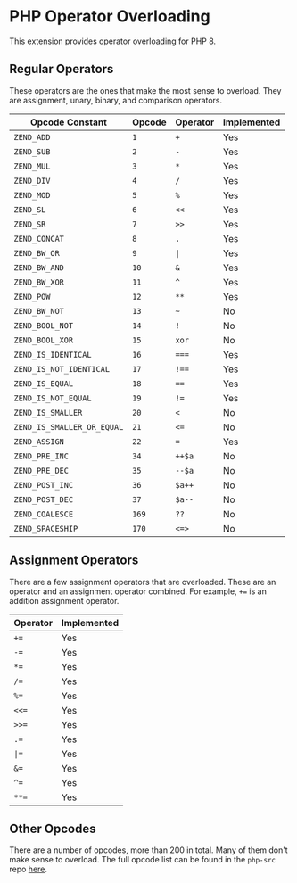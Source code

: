 # PHP Operator Overloading

This extension provides operator overloading for PHP 8.

## Regular Operators

These operators are the ones that make the most sense to overload. They are
assignment, unary, binary, and comparison operators.

| Opcode Constant            | Opcode | Operator | Implemented |
|----------------------------|--------|----------|-------------|
| `ZEND_ADD`                 | `1`    | `+`      | Yes         |
| `ZEND_SUB`                 | `2`    | `-`      | Yes         |
| `ZEND_MUL`                 | `3`    | `*`      | Yes         |
| `ZEND_DIV`                 | `4`    | `/`      | Yes         |
| `ZEND_MOD`                 | `5`    | `%`      | Yes         |
| `ZEND_SL`                  | `6`    | `<<`     | Yes         |
| `ZEND_SR`                  | `7`    | `>>`     | Yes         |
| `ZEND_CONCAT`              | `8`    | `.`      | Yes         |
| `ZEND_BW_OR`               | `9`    | `\|`     | Yes         |
| `ZEND_BW_AND`              | `10`   | `&`      | Yes         |
| `ZEND_BW_XOR`              | `11`   | `^`      | Yes         |
| `ZEND_POW`                 | `12`   | `**`     | Yes         |
| `ZEND_BW_NOT`              | `13`   | `~`      | No          |
| `ZEND_BOOL_NOT`            | `14`   | `!`      | No          |
| `ZEND_BOOL_XOR`            | `15`   | `xor`    | No          |
| `ZEND_IS_IDENTICAL`        | `16`   | `===`    | Yes         |
| `ZEND_IS_NOT_IDENTICAL`    | `17`   | `!==`    | Yes         |
| `ZEND_IS_EQUAL`            | `18`   | `==`     | Yes         |
| `ZEND_IS_NOT_EQUAL`        | `19`   | `!=`     | Yes         |
| `ZEND_IS_SMALLER`          | `20`   | `<`      | No          |
| `ZEND_IS_SMALLER_OR_EQUAL` | `21`   | `<=`     | No          |
| `ZEND_ASSIGN`              | `22`   | `=`      | Yes         |
| `ZEND_PRE_INC`             | `34`   | `++$a`   | No          |
| `ZEND_PRE_DEC`             | `35`   | `--$a`   | No          |
| `ZEND_POST_INC`            | `36`   | `$a++`   | No          |
| `ZEND_POST_DEC`            | `37`   | `$a--`   | No          |
| `ZEND_COALESCE`            | `169`  | `??`     | No          |
| `ZEND_SPACESHIP`           | `170`  | `<=>`    | No          |

## Assignment Operators

There are a few assignment operators that are overloaded. These are an operator
and an assignment operator combined. For example, `+=` is an addition assignment
operator.

| Operator | Implemented |
|----------|-------------|
| `+=`     | Yes         |
| `-=`     | Yes         |
| `*=`     | Yes         |
| `/=`     | Yes         |
| `%=`     | Yes         |
| `<<=`    | Yes         |
| `>>=`    | Yes         |
| `.=`     | Yes         |
| `\|=`    | Yes         |
| `&=`     | Yes         |
| `^=`     | Yes         |
| `**=`    | Yes         |

## Other Opcodes

There are a number of opcodes, more than 200 in total. Many of them don't make
sense to overload. The full opcode list can be found in the `php-src` repo
[here](https://github.com/php/php-src/blob/master/Zend/zend_vm_opcodes.h#L86).
